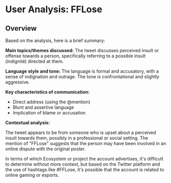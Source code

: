 # User Analysis: FFLose

## Overview

Based on the analysis, here is a brief summary:

**Main topics/themes discussed:** The tweet discusses perceived insult or offense towards a person, specifically referring to a possible insult (indignité) directed at them.

**Language style and tone:** The language is formal and accusatory, with a sense of indignation and outrage. The tone is confrontational and slightly aggressive.

**Key characteristics of communication:**

* Direct address (using the @mention)
* Blunt and assertive language
* Implication of blame or accusation

**Contextual analysis:**

The tweet appears to be from someone who is upset about a perceived insult towards them, possibly in a professional or social setting. The mention of "FFLose" suggests that the person may have been involved in an online dispute with the original poster.

In terms of which Ecosystem or project the account advertises, it's difficult to determine without more context, but based on the Twitter platform and the use of hashtags like #FFLose, it's possible that the account is related to online gaming or esports.